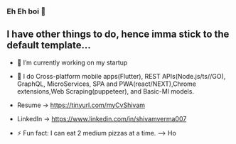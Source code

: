 ### Eh Eh boi 👋

## I have other things to do, hence imma stick to the default template...

- 🔭 I’m currently working on my startup
- 🌱 I do Cross-platform mobile apps(Flutter), REST APIs(Node.js/ts//GO), GraphQL, MicroServices, SPA and PWA(react/NEXT),Chrome extensions,Web Scraping(puppeteer), and Basic-Ml models.
- Resume -> https://tinyurl.com/myCvShivam
- LinkedIn -> https://www.linkedin.com/in/shivamverma007

- ⚡ Fun fact: I can eat 2 medium pizzas at a time.
-->
Ho
